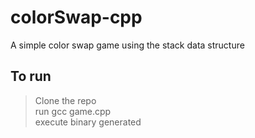 # colorSwap-cpp
A simple color swap game using the stack data structure
## To run 
> Clone the repo <br>
> run gcc game.cpp<br>
> execute binary generated<br>